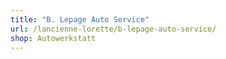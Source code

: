 ```yaml
---
title: "B. Lepage Auto Service"
url: /lancienne-lorette/b-lepage-auto-service/
shop: Autowerkstatt
---
```

